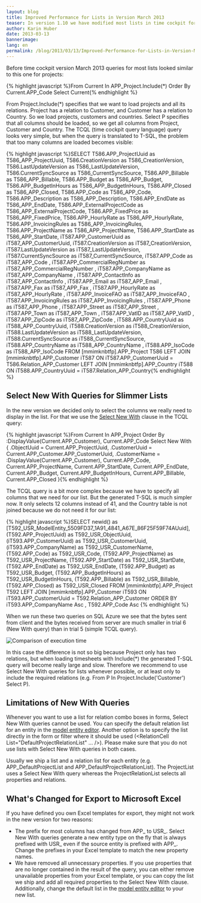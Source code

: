 ```yaml
---
layout: blog
title: Improved Performance for Lists in Version March 2013
teaser: In version 1.10 we have modified most lists in time cockpit for better performance. If you have built Microsoft Excel export templates you may have to update them to fit together with the new lists.
author: Karin Huber
date: 2013-03-13
bannerimage: 
lang: en
permalink: /blog/2013/03/13/Improved-Performance-for-Lists-in-Version-March-2013
---
```


<p xmlns="http://www.w3.org/1999/xhtml">Before time cockpit version March 2013 queries for most lists looked similar to this one for projects:</p>{% highlight javascript %}From Current In APP_Project.Include(*) Order By Current.APP_Code Select Current{% endhighlight %}<p xmlns="http://www.w3.org/1999/xhtml">
  <span class="inlineCode">From Project.Include(*)</span> specifies that we want to load projects and all its relations. <span class="inlineCode">Project</span> has a relation to <span class="inlineCode">Customer</span>, and <span class="inlineCode">Customer</span> has a relation to <span class="inlineCode">Country</span>. So we load projects, customers and countries. <span class="inlineCode">Select P</span> specifies that all columns should be loaded, so we get all columns from <span class="inlineCode">Project</span>, <span class="inlineCode">Customer</span> and <span class="inlineCode">Country</span>. The TCQL (time cockpit query language) query looks very simple, but when the query is translated to T-SQL, the problem that too many columns are loaded becomes visible:</p>{% highlight javascript %}SELECT  T586.APP_ProjectUuid as T586_APP_ProjectUuid,&#xA;        T586.CreationVersion as T586_CreationVersion, &#xA;        T586.LastUpdateVersion as T586_LastUpdateVersion, &#xA;        T586.CurrentSyncSource as T586_CurrentSyncSource, &#xA;        T586.APP_Billable  as T586_APP_Billable, &#xA;        T586.APP_Budget  as T586_APP_Budget, &#xA;        T586.APP_BudgetInHours  as T586_APP_BudgetInHours, &#xA;        T586.APP_Closed  as T586_APP_Closed, &#xA;        T586.APP_Code  as T586_APP_Code, &#xA;        T586.APP_Description  as T586_APP_Description,&#xA;        T586.APP_EndDate  as T586_APP_EndDate, &#xA;        T586.APP_ExternalProjectCode  as T586_APP_ExternalProjectCode, &#xA;        T586.APP_FixedPrice  as T586_APP_FixedPrice, &#xA;        T586.APP_HourlyRate  as T586_APP_HourlyRate, &#xA;        T586.APP_InvoicingRules  as T586_APP_InvoicingRules, &#xA;        T586.APP_ProjectName  as T586_APP_ProjectName, &#xA;        T586.APP_StartDate  as T586_APP_StartDate,&#xA;        iT587.APP_CustomerUuid as iT587_APP_CustomerUuid, &#xA;        iT587.CreationVersion as iT587_CreationVersion, &#xA;        iT587.LastUpdateVersion as iT587_LastUpdateVersion, &#xA;        iT587.CurrentSyncSource as iT587_CurrentSyncSource, &#xA;        iT587.APP_Code as iT587_APP_Code , &#xA;        iT587.APP_CommercialRegNumber as iT587_APP_CommercialRegNumber , &#xA;        iT587.APP_CompanyName as iT587_APP_CompanyName , &#xA;        iT587.APP_ContactInfo as iT587_APP_ContactInfo , &#xA;        iT587.APP_Email as iT587_APP_Email , &#xA;        iT587.APP_Fax as iT587_APP_Fax , &#xA;        iT587.APP_HourlyRate as iT587_APP_HourlyRate , &#xA;        iT587.APP_InvoiceFAO as iT587_APP_InvoiceFAO , &#xA;        iT587.APP_InvoicingRules as iT587_APP_InvoicingRules , &#xA;        iT587.APP_Phone as iT587_APP_Phone , &#xA;        iT587.APP_Street as iT587_APP_Street , &#xA;        iT587.APP_Town as iT587_APP_Town , &#xA;        iT587.APP_VatID as iT587_APP_VatID , &#xA;        iT587.APP_ZipCode as iT587_APP_ZipCode ,&#xA;        iT588.APP_CountryUuid as iT588_APP_CountryUuid, &#xA;        iT588.CreationVersion as iT588_CreationVersion, &#xA;        iT588.LastUpdateVersion as iT588_LastUpdateVersion, &#xA;        iT588.CurrentSyncSource as iT588_CurrentSyncSource, &#xA;        iT588.APP_CountryName as iT588_APP_CountryName , &#xA;        iT588.APP_IsoCode as iT588_APP_IsoCode &#xA;FROM    [mmimknbtfp].APP_Project T586 &#xA;        LEFT JOIN [mmimknbtfp].APP_Customer iT587 ON iT587.APP_CustomerUuid = T586.Relation_APP_Customer&#xA;        LEFT JOIN [mmimknbtfp].APP_Country iT588 ON iT588.APP_CountryUuid = iT587.Relation_APP_Country{% endhighlight %}<h2 xmlns="http://www.w3.org/1999/xhtml">Select New With Queries for Slimmer Lists</h2><p xmlns="http://www.w3.org/1999/xhtml">In the new version we decided only to select the columns we really need to display in the list. For that we use the <a href="http://help.timecockpit.com/?topic=html/a7465f29-c739-4a14-bf5b-09821133dd9a.htm" target="_blank"><span class="inlineCode">Select New With</span></a> clause in the TCQL query:</p>{% highlight javascript %}From Current In APP_Project&#xA;Order By :DisplayValue(Current.APP_Customer), Current.APP_Code&#xA;Select New With&#xA;{&#xA;    .ObjectUuid = Current.APP_ProjectUuid,&#xA;    .CustomerUuid = Current.APP_Customer.APP_CustomerUuid,&#xA;    .CustomerName = :DisplayValue(Current.APP_Customer),&#xA;    Current.APP_Code,&#xA;    Current.APP_ProjectName,&#xA;    Current.APP_StartDate,&#xA;    Current.APP_EndDate,&#xA;    Current.APP_Budget,&#xA;    Current.APP_BudgetInHours,&#xA;    Current.APP_Billable,&#xA;    Current.APP_Closed&#xA;}{% endhighlight %}<p xmlns="http://www.w3.org/1999/xhtml">The TCQL query is a bit more complex because we have to specify all columns that we need for our list. But the generated T-SQL is much simpler now. It only selects 12 columns instead of 41, and the <span class="inlineCode">Country</span> table is not joined because we do not need it for our list:</p>{% highlight javascript %}SELECT  newid() as [T592_USR_ModelEntity_5509FD37_1A91_4841_A67E_86F25F59F74AUuid],&#xA;        (T592.APP_ProjectUuid) as T592_USR_ObjectUuid, &#xA;        (iT593.APP_CustomerUuid) as T592_USR_CustomerUuid, &#xA;        (iT593.APP_CompanyName) as T592_USR_CustomerName, &#xA;        (T592.APP_Code) as T592_USR_Code, &#xA;        (T592.APP_ProjectName) as T592_USR_ProjectName, &#xA;        (T592.APP_StartDate) as T592_USR_StartDate, &#xA;        (T592.APP_EndDate) as T592_USR_EndDate, &#xA;        (T592.APP_Budget) as T592_USR_Budget, &#xA;        (T592.APP_BudgetInHours) as T592_USR_BudgetInHours, &#xA;        (T592.APP_Billable) as T592_USR_Billable, &#xA;        (T592.APP_Closed) as T592_USR_Closed&#xA;FROM    [mmimknbtfp].APP_Project T592 &#xA;        LEFT JOIN [mmimknbtfp].APP_Customer iT593 ON iT593.APP_CustomerUuid = T592.Relation_APP_Customer&#xA;ORDER BY iT593.APP_CompanyName Asc , T592.APP_Code Asc {% endhighlight %}<p xmlns="http://www.w3.org/1999/xhtml">When we run these two queries on SQL Azure we see that the bytes sent from client and the bytes received from server are much smaller in trial 6 (<span class="inlineCode">New With</span> query) than in trial 5 (simple TCQL query).</p><p xmlns="http://www.w3.org/1999/xhtml">
  <img src="{{site.baseurl}}/content/images/blog/2013/03/compare-query-execution-time.png" alt="Comparison of execution time" title="Comparison of execution time" />
</p><p xmlns="http://www.w3.org/1999/xhtml">In this case the difference is not so big because <span class="inlineCode">Project</span> only has two relations, but when loading timesheets with <span class="inlineCode">Include(*)</span> the generated T-SQL query will become really large and slow. Therefore we recommend to use <span class="inlineCode">Select New With</span> queries for lists whenever possible, or at least only to include the required relations (e.g. <span class="inlineCode">From P In Project.Include('Customer') Select P</span>).</p><h2 xmlns="http://www.w3.org/1999/xhtml">Limitations of New With Queries</h2><p xmlns="http://www.w3.org/1999/xhtml">Whenever you want to use a list for relation combo boxes in forms, <span class="inlineCode">Select New With</span> queries cannot be used. You can specify the default relation list for an entity in the <a href="http://help.timecockpit.com/?topic=html/c64adad3-3ddb-49a9-b7f8-c9eff1a984ac.htm" target="_blank">model entity editor</a>. Another option is to specify the list directly in the form or filter where it should be used (&lt;RelationCell List="DefaultProjectRelationList" ... /&gt;). Please make sure that you do not use lists with <span class="inlineCode">Select New With</span> queries in both cases.</p><p xmlns="http://www.w3.org/1999/xhtml">Usually we ship a list and a relation list for each entity (e.g. <span class="inlineCode">APP_DefaultProjectList</span> and <span class="inlineCode">APP_DefaultProjectRelationList</span>). The <span class="inlineCode">ProjectList</span> uses a <span class="inlineCode">Select New With</span> query whereas the <span class="inlineCode">ProjectRelationList</span> selects all properties and relations.</p><h2 xmlns="http://www.w3.org/1999/xhtml">What's Changed for Export to Microsoft Excel</h2><p xmlns="http://www.w3.org/1999/xhtml">If you have defined you own Excel templates for export, they might not work in the new version for two reasons:</p><ul xmlns="http://www.w3.org/1999/xhtml">
  <li>The prefix for most columns has changed from <span class="inlineCode">APP_</span> to <span class="inlineCode">USR_</span>. <span class="inlineCode">Select New With</span> queries generate a new entity type on the fly that is always prefixed with <span class="inlineCode">USR_</span> even if the source entity is prefixed with <span class="inlineCode">APP_</span>. Change the prefixes in your Excel template to match the new property names.</li>
  <li>We have removed all unnecessary properties. If you use properties that are no longer contained in the result of the query, you can either remove unavailable properties from your Excel template, or you can copy the list we ship and add all required properties to the Select New With clause. Additionally, change the default list in the <a href="http://help.timecockpit.com/?topic=html/c64adad3-3ddb-49a9-b7f8-c9eff1a984ac.htm" target="_blank">model entity editor</a> to your new list.</li>
</ul>